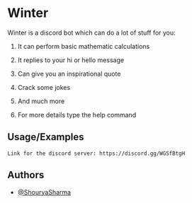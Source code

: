 # Winter

Winter is a discord bot which can do a lot of stuff for you:

1. It can perform basic mathematic calculations

2. It replies to your hi or hello message

3. Can give you an inspirational quote

4. Crack some jokes

5. And much more

6. For more details type the help command


## Usage/Examples

```link
Link for the discord server: https://discord.gg/WGSfBtgH
```

  
## Authors

- [@ShouryaSharma](https://www.github.com/ShouryaSharma277)
